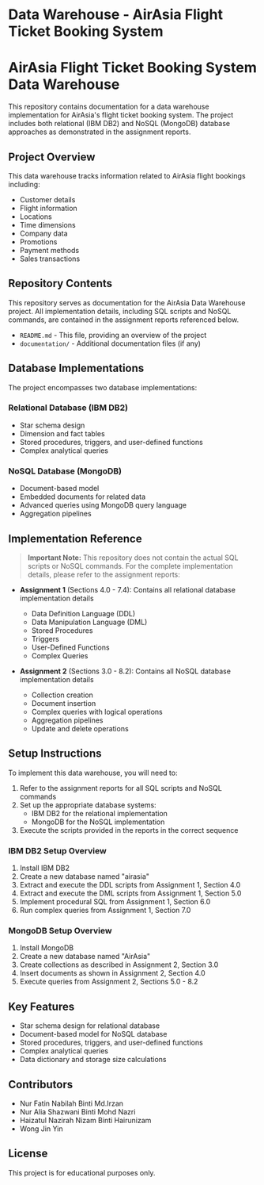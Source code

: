 # Data Warehouse - AirAsia Flight Ticket Booking System

# AirAsia Flight Ticket Booking System Data Warehouse

This repository contains documentation for a data warehouse implementation for AirAsia's flight ticket booking system. The project includes both relational (IBM DB2) and NoSQL (MongoDB) database approaches as demonstrated in the assignment reports.

## Project Overview

This data warehouse tracks information related to AirAsia flight bookings including:
- Customer details
- Flight information
- Locations
- Time dimensions
- Company data
- Promotions
- Payment methods
- Sales transactions

## Repository Contents

This repository serves as documentation for the AirAsia Data Warehouse project. All implementation details, including SQL scripts and NoSQL commands, are contained in the assignment reports referenced below.

- `README.md` - This file, providing an overview of the project
- `documentation/` - Additional documentation files (if any)

## Database Implementations

The project encompasses two database implementations:

### Relational Database (IBM DB2)
- Star schema design
- Dimension and fact tables
- Stored procedures, triggers, and user-defined functions
- Complex analytical queries

### NoSQL Database (MongoDB)
- Document-based model
- Embedded documents for related data
- Advanced queries using MongoDB query language
- Aggregation pipelines

## Implementation Reference

> **Important Note:** This repository does not contain the actual SQL scripts or NoSQL commands. For the complete implementation details, please refer to the assignment reports:

- **Assignment 1** (Sections 4.0 - 7.4): Contains all relational database implementation details
  - Data Definition Language (DDL)
  - Data Manipulation Language (DML)
  - Stored Procedures
  - Triggers
  - User-Defined Functions
  - Complex Queries

- **Assignment 2** (Sections 3.0 - 8.2): Contains all NoSQL database implementation details
  - Collection creation
  - Document insertion
  - Complex queries with logical operations
  - Aggregation pipelines
  - Update and delete operations

## Setup Instructions

To implement this data warehouse, you will need to:

1. Refer to the assignment reports for all SQL scripts and NoSQL commands
2. Set up the appropriate database systems:
   - IBM DB2 for the relational implementation
   - MongoDB for the NoSQL implementation
3. Execute the scripts provided in the reports in the correct sequence

### IBM DB2 Setup Overview

1. Install IBM DB2
2. Create a new database named "airasia"
3. Extract and execute the DDL scripts from Assignment 1, Section 4.0
4. Extract and execute the DML scripts from Assignment 1, Section 5.0
5. Implement procedural SQL from Assignment 1, Section 6.0
6. Run complex queries from Assignment 1, Section 7.0

### MongoDB Setup Overview

1. Install MongoDB
2. Create a new database named "AirAsia"
3. Create collections as described in Assignment 2, Section 3.0
4. Insert documents as shown in Assignment 2, Section 4.0
5. Execute queries from Assignment 2, Sections 5.0 - 8.2

## Key Features

- Star schema design for relational database
- Document-based model for NoSQL database
- Stored procedures, triggers, and user-defined functions
- Complex analytical queries
- Data dictionary and storage size calculations

## Contributors

- Nur Fatin Nabilah Binti Md.Irzan
- Nur Alia Shazwani Binti Mohd Nazri
- Haizatul Nazirah Nizam Binti Hairunizam
- Wong Jin Yin

## License

This project is for educational purposes only.

